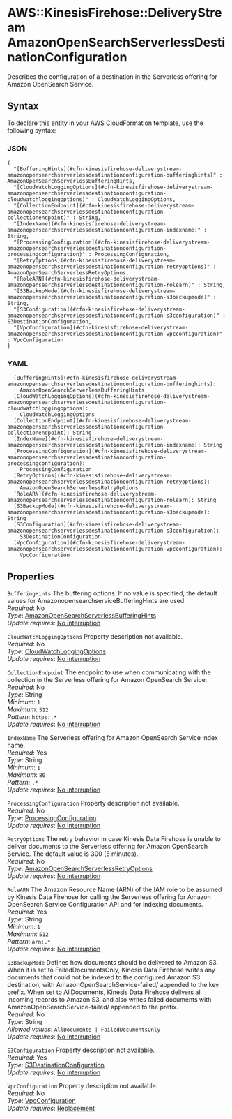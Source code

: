 # AWS::KinesisFirehose::DeliveryStream AmazonOpenSearchServerlessDestinationConfiguration<a name="aws-properties-kinesisfirehose-deliverystream-amazonopensearchserverlessdestinationconfiguration"></a>

Describes the configuration of a destination in the Serverless offering for Amazon OpenSearch Service\.

## Syntax<a name="aws-properties-kinesisfirehose-deliverystream-amazonopensearchserverlessdestinationconfiguration-syntax"></a>

To declare this entity in your AWS CloudFormation template, use the following syntax:

### JSON<a name="aws-properties-kinesisfirehose-deliverystream-amazonopensearchserverlessdestinationconfiguration-syntax.json"></a>

```
{
  "[BufferingHints](#cfn-kinesisfirehose-deliverystream-amazonopensearchserverlessdestinationconfiguration-bufferinghints)" : AmazonOpenSearchServerlessBufferingHints,
  "[CloudWatchLoggingOptions](#cfn-kinesisfirehose-deliverystream-amazonopensearchserverlessdestinationconfiguration-cloudwatchloggingoptions)" : CloudWatchLoggingOptions,
  "[CollectionEndpoint](#cfn-kinesisfirehose-deliverystream-amazonopensearchserverlessdestinationconfiguration-collectionendpoint)" : String,
  "[IndexName](#cfn-kinesisfirehose-deliverystream-amazonopensearchserverlessdestinationconfiguration-indexname)" : String,
  "[ProcessingConfiguration](#cfn-kinesisfirehose-deliverystream-amazonopensearchserverlessdestinationconfiguration-processingconfiguration)" : ProcessingConfiguration,
  "[RetryOptions](#cfn-kinesisfirehose-deliverystream-amazonopensearchserverlessdestinationconfiguration-retryoptions)" : AmazonOpenSearchServerlessRetryOptions,
  "[RoleARN](#cfn-kinesisfirehose-deliverystream-amazonopensearchserverlessdestinationconfiguration-rolearn)" : String,
  "[S3BackupMode](#cfn-kinesisfirehose-deliverystream-amazonopensearchserverlessdestinationconfiguration-s3backupmode)" : String,
  "[S3Configuration](#cfn-kinesisfirehose-deliverystream-amazonopensearchserverlessdestinationconfiguration-s3configuration)" : S3DestinationConfiguration,
  "[VpcConfiguration](#cfn-kinesisfirehose-deliverystream-amazonopensearchserverlessdestinationconfiguration-vpcconfiguration)" : VpcConfiguration
}
```

### YAML<a name="aws-properties-kinesisfirehose-deliverystream-amazonopensearchserverlessdestinationconfiguration-syntax.yaml"></a>

```
  [BufferingHints](#cfn-kinesisfirehose-deliverystream-amazonopensearchserverlessdestinationconfiguration-bufferinghints): 
    AmazonOpenSearchServerlessBufferingHints
  [CloudWatchLoggingOptions](#cfn-kinesisfirehose-deliverystream-amazonopensearchserverlessdestinationconfiguration-cloudwatchloggingoptions): 
    CloudWatchLoggingOptions
  [CollectionEndpoint](#cfn-kinesisfirehose-deliverystream-amazonopensearchserverlessdestinationconfiguration-collectionendpoint): String
  [IndexName](#cfn-kinesisfirehose-deliverystream-amazonopensearchserverlessdestinationconfiguration-indexname): String
  [ProcessingConfiguration](#cfn-kinesisfirehose-deliverystream-amazonopensearchserverlessdestinationconfiguration-processingconfiguration): 
    ProcessingConfiguration
  [RetryOptions](#cfn-kinesisfirehose-deliverystream-amazonopensearchserverlessdestinationconfiguration-retryoptions): 
    AmazonOpenSearchServerlessRetryOptions
  [RoleARN](#cfn-kinesisfirehose-deliverystream-amazonopensearchserverlessdestinationconfiguration-rolearn): String
  [S3BackupMode](#cfn-kinesisfirehose-deliverystream-amazonopensearchserverlessdestinationconfiguration-s3backupmode): String
  [S3Configuration](#cfn-kinesisfirehose-deliverystream-amazonopensearchserverlessdestinationconfiguration-s3configuration): 
    S3DestinationConfiguration
  [VpcConfiguration](#cfn-kinesisfirehose-deliverystream-amazonopensearchserverlessdestinationconfiguration-vpcconfiguration): 
    VpcConfiguration
```

## Properties<a name="aws-properties-kinesisfirehose-deliverystream-amazonopensearchserverlessdestinationconfiguration-properties"></a>

`BufferingHints`  <a name="cfn-kinesisfirehose-deliverystream-amazonopensearchserverlessdestinationconfiguration-bufferinghints"></a>
The buffering options\. If no value is specified, the default values for AmazonopensearchserviceBufferingHints are used\.  
*Required*: No  
*Type*: [AmazonOpenSearchServerlessBufferingHints](aws-properties-kinesisfirehose-deliverystream-amazonopensearchserverlessbufferinghints.md)  
*Update requires*: [No interruption](https://docs.aws.amazon.com/AWSCloudFormation/latest/UserGuide/using-cfn-updating-stacks-update-behaviors.html#update-no-interrupt)

`CloudWatchLoggingOptions`  <a name="cfn-kinesisfirehose-deliverystream-amazonopensearchserverlessdestinationconfiguration-cloudwatchloggingoptions"></a>
Property description not available\.  
*Required*: No  
*Type*: [CloudWatchLoggingOptions](aws-properties-kinesisfirehose-deliverystream-cloudwatchloggingoptions.md)  
*Update requires*: [No interruption](https://docs.aws.amazon.com/AWSCloudFormation/latest/UserGuide/using-cfn-updating-stacks-update-behaviors.html#update-no-interrupt)

`CollectionEndpoint`  <a name="cfn-kinesisfirehose-deliverystream-amazonopensearchserverlessdestinationconfiguration-collectionendpoint"></a>
The endpoint to use when communicating with the collection in the Serverless offering for Amazon OpenSearch Service\.  
*Required*: No  
*Type*: String  
*Minimum*: `1`  
*Maximum*: `512`  
*Pattern*: `https:.*`  
*Update requires*: [No interruption](https://docs.aws.amazon.com/AWSCloudFormation/latest/UserGuide/using-cfn-updating-stacks-update-behaviors.html#update-no-interrupt)

`IndexName`  <a name="cfn-kinesisfirehose-deliverystream-amazonopensearchserverlessdestinationconfiguration-indexname"></a>
The Serverless offering for Amazon OpenSearch Service index name\.  
*Required*: Yes  
*Type*: String  
*Minimum*: `1`  
*Maximum*: `80`  
*Pattern*: `.*`  
*Update requires*: [No interruption](https://docs.aws.amazon.com/AWSCloudFormation/latest/UserGuide/using-cfn-updating-stacks-update-behaviors.html#update-no-interrupt)

`ProcessingConfiguration`  <a name="cfn-kinesisfirehose-deliverystream-amazonopensearchserverlessdestinationconfiguration-processingconfiguration"></a>
Property description not available\.  
*Required*: No  
*Type*: [ProcessingConfiguration](aws-properties-kinesisfirehose-deliverystream-processingconfiguration.md)  
*Update requires*: [No interruption](https://docs.aws.amazon.com/AWSCloudFormation/latest/UserGuide/using-cfn-updating-stacks-update-behaviors.html#update-no-interrupt)

`RetryOptions`  <a name="cfn-kinesisfirehose-deliverystream-amazonopensearchserverlessdestinationconfiguration-retryoptions"></a>
The retry behavior in case Kinesis Data Firehose is unable to deliver documents to the Serverless offering for Amazon OpenSearch Service\. The default value is 300 \(5 minutes\)\.  
*Required*: No  
*Type*: [AmazonOpenSearchServerlessRetryOptions](aws-properties-kinesisfirehose-deliverystream-amazonopensearchserverlessretryoptions.md)  
*Update requires*: [No interruption](https://docs.aws.amazon.com/AWSCloudFormation/latest/UserGuide/using-cfn-updating-stacks-update-behaviors.html#update-no-interrupt)

`RoleARN`  <a name="cfn-kinesisfirehose-deliverystream-amazonopensearchserverlessdestinationconfiguration-rolearn"></a>
The Amazon Resource Name \(ARN\) of the IAM role to be assumed by Kinesis Data Firehose for calling the Serverless offering for Amazon OpenSearch Service Configuration API and for indexing documents\.  
*Required*: Yes  
*Type*: String  
*Minimum*: `1`  
*Maximum*: `512`  
*Pattern*: `arn:.*`  
*Update requires*: [No interruption](https://docs.aws.amazon.com/AWSCloudFormation/latest/UserGuide/using-cfn-updating-stacks-update-behaviors.html#update-no-interrupt)

`S3BackupMode`  <a name="cfn-kinesisfirehose-deliverystream-amazonopensearchserverlessdestinationconfiguration-s3backupmode"></a>
Defines how documents should be delivered to Amazon S3\. When it is set to FailedDocumentsOnly, Kinesis Data Firehose writes any documents that could not be indexed to the configured Amazon S3 destination, with AmazonOpenSearchService\-failed/ appended to the key prefix\. When set to AllDocuments, Kinesis Data Firehose delivers all incoming records to Amazon S3, and also writes failed documents with AmazonOpenSearchService\-failed/ appended to the prefix\.  
*Required*: No  
*Type*: String  
*Allowed values*: `AllDocuments | FailedDocumentsOnly`  
*Update requires*: [No interruption](https://docs.aws.amazon.com/AWSCloudFormation/latest/UserGuide/using-cfn-updating-stacks-update-behaviors.html#update-no-interrupt)

`S3Configuration`  <a name="cfn-kinesisfirehose-deliverystream-amazonopensearchserverlessdestinationconfiguration-s3configuration"></a>
Property description not available\.  
*Required*: Yes  
*Type*: [S3DestinationConfiguration](aws-properties-kinesisfirehose-deliverystream-s3destinationconfiguration.md)  
*Update requires*: [No interruption](https://docs.aws.amazon.com/AWSCloudFormation/latest/UserGuide/using-cfn-updating-stacks-update-behaviors.html#update-no-interrupt)

`VpcConfiguration`  <a name="cfn-kinesisfirehose-deliverystream-amazonopensearchserverlessdestinationconfiguration-vpcconfiguration"></a>
Property description not available\.  
*Required*: No  
*Type*: [VpcConfiguration](aws-properties-kinesisfirehose-deliverystream-vpcconfiguration.md)  
*Update requires*: [Replacement](https://docs.aws.amazon.com/AWSCloudFormation/latest/UserGuide/using-cfn-updating-stacks-update-behaviors.html#update-replacement)